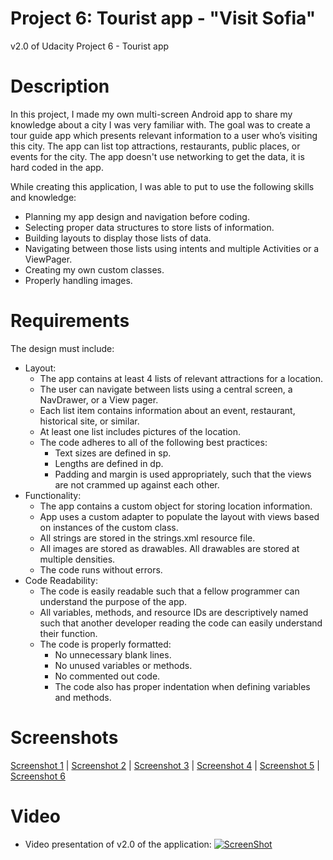 # Project 6: Tourist app - "Visit Sofia"
v2.0 of Udacity Project 6 - Tourist app

# Description
In this project, I made my own multi-screen Android app to share my knowledge about a city I was very familiar with.
The goal was to create a tour guide app which presents relevant information to a user who’s visiting this city. The app can list top attractions, restaurants, public places, or events for the city. The app doesn't use networking to get the data, it is hard coded in the app.

While creating this application, I was able to put to use the following skills and knowledge:
- Planning my app design and navigation before coding.
- Selecting proper data structures to store lists of information.
- Building layouts to display those lists of data.
- Navigating between those lists using intents and multiple Activities or a ViewPager.
- Creating my own custom classes.
- Properly handling images.

# Requirements
The design must include:
- Layout:
  - The app contains at least 4 lists of relevant attractions for a location.
  - The user can navigate between lists using a central screen, a NavDrawer, or a View pager.
  - Each list item contains information about an event, restaurant, historical site, or similar. 
  - At least one list includes pictures of the location. 
  - The code adheres to all of the following best practices:
    - Text sizes are defined in sp.
    - Lengths are defined in dp.
    - Padding and margin is used appropriately, such that the views are not crammed up against each other.
- Functionality:
  - The app contains a custom object for storing location information.
  - App uses a custom adapter to populate the layout with views based on instances of the custom class. 
  - All strings are stored in the strings.xml resource file.
  - All images are stored as drawables. All drawables are stored at multiple densities.
  - The code runs without errors. 
- Code Readability:
  - The code is easily readable such that a fellow programmer can understand the purpose of the app.
  - All variables, methods, and resource IDs are descriptively named such that another developer reading the code can easily understand their function.
  - The code is properly formatted:
    - No unnecessary blank lines.
    - No unused variables or methods.
    - No commented out code.
    - The code also has proper indentation when defining variables and methods.
    
# Screenshots
[Screenshot 1](https://drive.google.com/open?id=1P9jo3SJHyhu6vbMPuVsoOGXnTwOur39W) |
[Screenshot 2](https://drive.google.com/open?id=1kganhAorX-X1uJknPUtv_KFRZrwbov5Y) |
[Screenshot 3](https://drive.google.com/open?id=1bSDxom_R04YrCu-chdQQ-9NeE5LDmA0o) |
[Screenshot 4](https://drive.google.com/open?id=1zU8CDjEf9VhW5rIv8FNiUQgYWZv1S3yw) |
[Screenshot 5](https://drive.google.com/open?id=1l2OuZRzuVcsH_2XU1X24OB8cwR135MMn) |
[Screenshot 6](https://drive.google.com/open?id=1gX3WXNGtexPWOEM-Gu9R1lu8TEmgdHR2)

# Video
- Video presentation of v2.0 of the application:
[![ScreenShot](https://lh5.googleusercontent.com/BI_NmXf5ipbibWBEnv679-FzeJBSR9kdXO_0bE3Wusl5R0amJf2tAPBq0OnWLrfSeoaKbIrFxV7OfDpAACSJ=w1920-h959)](https://youtu.be/DnwLcWJ7HEM)
